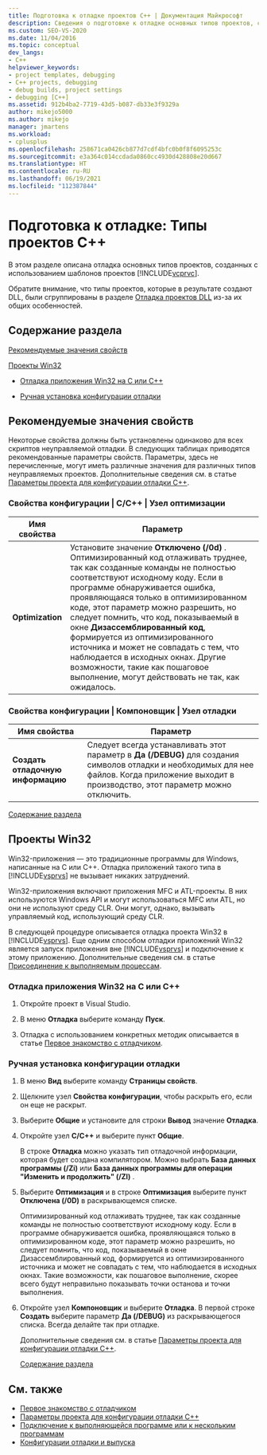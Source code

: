 ```yaml
---
title: Подготовка к отладке проектов C++ | Документация Майкрософт
description: Сведения о подготовке к отладке основных типов проектов, созданных с помощью шаблонов проектов Visual C++ в Visual Studio.
ms.custom: SEO-VS-2020
ms.date: 11/04/2016
ms.topic: conceptual
dev_langs:
- C++
helpviewer_keywords:
- project templates, debugging
- C++ projects, debugging
- debug builds, project settings
- debugging [C++]
ms.assetid: 912b4ba2-7719-43d5-b087-db33e3f9329a
author: mikejo5000
ms.author: mikejo
manager: jmartens
ms.workload:
- cplusplus
ms.openlocfilehash: 258671ca0426cb877d7cdf4bfc0b0f8f6095253c
ms.sourcegitcommit: e3a364c014ccdada0860cc4930d428808e20d667
ms.translationtype: HT
ms.contentlocale: ru-RU
ms.lasthandoff: 06/19/2021
ms.locfileid: "112387844"
---
```

# <a name="debugging-preparation-c-project-types"></a>Подготовка к отладке: Типы проектов C++
В этом разделе описана отладка основных типов проектов, созданных с использованием шаблонов проектов [!INCLUDE[vcprvc](../code-quality/includes/vcprvc_md.md)].

 Обратите внимание, что типы проектов, которые в результате создают DLL, были сгруппированы в разделе [Отладка проектов DLL](../debugger/debugging-dll-projects.md) из-за их общих особенностей.

## <a name="in-this-topic"></a><a name="BKMK_In_this_topic"></a> Содержание раздела
 [Рекомендуемые значения свойств](#BKMK_Recommended_Property_Settings)

 [Проекты Win32](#BKMK_Win32_Projects)

- [Отладка приложения Win32 на C или C++](#BKMK_To_debug_a_C_or_C___Win32_application)

- [Ручная установка конфигурации отладки](#BKMK_To_manually_set_a_Debug_configuration)

## <a name="recommended-property-settings"></a><a name="BKMK_Recommended_Property_Settings"></a> Рекомендуемые значения свойств
 Некоторые свойства должны быть установлены одинаково для всех скриптов неуправляемой отладки. В следующих таблицах приводятся рекомендованные параметры свойств. Параметры, здесь не перечисленные, могут иметь различные значения для различных типов неуправляемых проектов. Дополнительные сведения см. в статье [Параметры проекта для конфигурации отладки C++](../debugger/project-settings-for-a-cpp-debug-configuration.md).

### <a name="configuration-properties-124-cc-124-optimization-node"></a>Свойства конфигурации | С/С++ | Узел оптимизации

|Имя свойства|Параметр|
|-------------------|-------------|
|**Optimization**|Установите значение **Отключено (/0d)** . Оптимизированный код отлаживать труднее, так как созданные команды не полностью соответствуют исходному коду. Если в программе обнаруживается ошибка, проявляющаяся только в оптимизированном коде, этот параметр можно разрешить, но следует помнить, что код, показываемый в окне **Дизассемблированный код**, формируется из оптимизированного источника и может не совпадать с тем, что наблюдается в исходных окнах. Другие возможности, такие как пошаговое выполнение, могут действовать не так, как ожидалось.|

### <a name="configuration-properties-124-linker-124-debugging-node"></a>Свойства конфигурации | Компоновщик | Узел отладки

|Имя свойства|Параметр|
|-------------------|-------------|
|**Создать отладочную информацию**|Следует всегда устанавливать этот параметр в **Да (/DEBUG)** для создания символов отладки и необходимых для нее файлов. Когда приложение выходит в производство, этот параметр можно отключить.|

 [Содержание раздела](../debugger/debugging-preparation-visual-cpp-project-types.md#BKMK_In_this_topic)

## <a name="win32-projects"></a><a name="BKMK_Win32_Projects"></a> Проекты Win32
 Win32-приложения — это традиционные программы для Windows, написанные на C или C++. Отладка приложений такого типа в [!INCLUDE[vsprvs](../code-quality/includes/vsprvs_md.md)] не вызывает никаких затруднений.

 Win32-приложения включают приложения MFC и ATL-проекты. В них используются Windows API и могут использоваться MFC или ATL, но они не используют среду CLR. Они могут, однако, вызывать управляемый код, использующий среду CLR.

 В следующей процедуре описывается отладка проекта Win32 в [!INCLUDE[vsprvs](../code-quality/includes/vsprvs_md.md)]. Еще одним способом отладки приложений Win32 является запуск приложения вне [!INCLUDE[vsprvs](../code-quality/includes/vsprvs_md.md)] и подключение к этому приложению. Дополнительные сведения см. в статье [Присоединение к выполняемым процессам](../debugger/attach-to-running-processes-with-the-visual-studio-debugger.md).

### <a name="to-debug-a-c-or-c-win32-application"></a><a name="BKMK_To_debug_a_C_or_C___Win32_application"></a> Отладка приложения Win32 на C или C++

1. Откройте проект в Visual Studio.

2. В меню **Отладка** выберите команду **Пуск**.

3. Отладка с использованием конкретных методик описывается в статье [Первое знакомство с отладчиком](../debugger/debugger-feature-tour.md).

### <a name="to-manually-set-a-debug-configuration"></a><a name="BKMK_To_manually_set_a_Debug_configuration"></a> Ручная установка конфигурации отладки

1. В меню **Вид** выберите команду **Страницы свойств**.

2. Щелкните узел **Свойства конфигурации**, чтобы раскрыть его, если он еще не раскрыт.

3. Выберите **Общие** и установите для строки **Вывод** значение **Отладка**.

4. Откройте узел **С/С++** и выберите пункт **Общие**.

    В строке **Отладка** можно указать тип отладочной информации, которая будет создана компилятором. Можно выбрать **База данных программы (/Zi)** или **База данных программы для операции "Изменить и продолжить" (/ZI)** .

5. Выберите **Оптимизация** и в строке **Оптимизация** выберите пункт **Отключена (/0D)** в раскрывающемся списке.

    Оптимизированный код отлаживать труднее, так как созданные команды не полностью соответствуют исходному коду. Если в программе обнаруживается ошибка, проявляющаяся только в оптимизированном коде, этот параметр можно разрешить, но следует помнить, что код, показываемый в окне Дизассемблированный код, формируется из оптимизированного источника и может не совпадать с тем, что наблюдается в исходных окнах. Такие возможности, как пошаговое выполнение, скорее всего будут неправильно показывать точки останова и точки выполнения.

6. Откройте узел **Компоновщик** и выберите **Отладка**. В первой строке **Создать** выберите параметр **Да (/DEBUG)** из раскрывающегося списка. Всегда делайте так при отладке.

   Дополнительные сведения см. в статье [Параметры проекта для конфигурации отладки C++](../debugger/project-settings-for-a-cpp-debug-configuration.md).

   [Содержание раздела](../debugger/debugging-preparation-visual-cpp-project-types.md#BKMK_In_this_topic)

## <a name="see-also"></a>См. также
- [Первое знакомство с отладчиком](../debugger/debugger-feature-tour.md)
- [Параметры проекта для конфигурации отладки C++](../debugger/project-settings-for-a-cpp-debug-configuration.md)
- [Подключение к выполняющейся программе или к нескольким программам](../debugger/attach-to-running-processes-with-the-visual-studio-debugger.md)
- [Конфигурации отладки и выпуска](../debugger/how-to-set-debug-and-release-configurations.md)